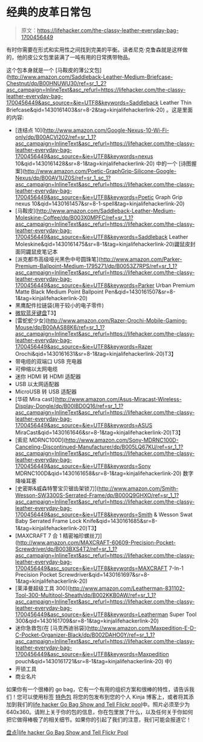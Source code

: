 # 经典的皮革日常包

> 原文：<https://lifehacker.com/the-classy-leather-everyday-bag-1700456449>

有时你需要在形式和实用性之间找到完美的平衡。读者尼克·克鲁森就是这样做的，他的皮公文包里装满了一吨有用的日常携带物品。



这个包本身就是一个 [马鞍皮的薄公文包](http://www.amazon.com/Saddleback-Leather-Medium-Briefcase-Chestnut/dp/B00HNUWU30/ref=sr_1_2?asc_campaign=InlineText&asc_refurl=https://lifehacker.com/the-classy-leather-everyday-bag-1700456449&asc_source=&ie=UTF8&keywords=Saddleback Leather Thin Briefcase&qid=1430161403&sr=8-2&tag=kinjalifehackerlink-20) 。这是里面的内容:

*   [连结点 10](http://www.amazon.com/Google-Nexus-10-Wi-Fi-only/dp/B00ACVI202/ref=sr_1_1?asc_campaign=InlineText&asc_refurl=https://lifehacker.com/the-classy-leather-everyday-bag-1700456449&asc_source=&ie=UTF8&keywords=nexus 10&qid=1430161428&sr=8-1&tag=kinjalifehackerlink-20) 中的一个 [诗图握案](http://www.amazon.com/Poetic-GraphGrip-Silicone-Google-Nexus/dp/B00AV1UZ0S/ref=sr_1_sc_1?asc_campaign=InlineText&asc_refurl=https://lifehacker.com/the-classy-leather-everyday-bag-1700456449&asc_source=&ie=UTF8&keywords=Poetic Graph Grip nexus 10&qid=1430161457&sr=8-1-spell&tag=kinjalifehackerlink-20)
*   [马鞍皮](http://www.amazon.com/Saddleback-Leather-Medium-Moleskine-Coffee/dp/B003X0MPFC/ref=sr_1_1?asc_campaign=InlineText&asc_refurl=https://lifehacker.com/the-classy-leather-everyday-bag-1700456449&asc_source=&ie=UTF8&keywords=Saddleback Leather Moleskine&qid=1430161475&sr=8-1&tag=kinjalifehackerlink-20)鼹鼠皮封面同鼹鼠皮笔记本
*   [派克都市高级哑光黑色中号圆珠笔](http://www.amazon.com/Parker-Premium-Ballpoint-Medium-1795271/dp/B0053Z7RPS/ref=sr_1_1?asc_campaign=InlineText&asc_refurl=https://lifehacker.com/the-classy-leather-everyday-bag-1700456449&asc_source=&ie=UTF8&keywords=Parker Urban Premium Matte Black Medium Point Ballpoint Pen&qid=1430161507&sr=8-1&tag=kinjalifehackerlink-20)
*   黑鹰配件拉链袋(用于较小的电子零件)
*   [微软蓝牙键盘](http://www.google.com/shopping/product/4080130843246725379?lsf=seller:10048,store:18029692074294420159&prds=oid:14359907596799401088&hl=en&ei=wIg-VYvICs_9oASj44DICQ&kpid=951388&gclid=CNfh85OXl8UCFUZqfgod57QApA)T3】
*   [雷蛇蛇少女](http://www.amazon.com/Razer-Orochi-Mobile-Gaming-Mouse/dp/B00AAS88K6/ref=sr_1_1?asc_campaign=InlineText&asc_refurl=https://lifehacker.com/the-classy-leather-everyday-bag-1700456449&asc_source=&ie=UTF8&keywords=Razer Orochi&qid=1430161631&sr=8-1&tag=kinjalifehackerlink-20)T3】
*   带电缆的双端口 USB 充电器
*   可伸缩以太网电缆
*   迷你 HDMI 转 HDMI 适配器
*   USB 以太网适配器
*   MicroUSB 转 USB 适配器
*   [华硕 Mira cast](http://www.amazon.com/Asus-Miracast-Wireless-Display-Dongle/dp/B00IBD0Q16/ref=sr_1_1?asc_campaign=InlineText&asc_refurl=https://lifehacker.com/the-classy-leather-everyday-bag-1700456449&asc_source=&ie=UTF8&keywords=ASUS MiraCast&qid=1430161646&sr=8-1&tag=kinjalifehackerlink-20)T3】
*   [索尼 MDRNC100D](http://www.amazon.com/Sony-MDRNC100D-Canceling-Discontinued-Manufacturer/dp/B005LQ67KU/ref=sr_1_1?asc_campaign=InlineText&asc_refurl=https://lifehacker.com/the-classy-leather-everyday-bag-1700456449&asc_source=&ie=UTF8&keywords=Sony MDRNC100D&qid=1430161658&sr=8-1&tag=kinjalifehackerlink-20) 数字降噪耳塞
*   [史密斯&威森特警宝贝锯齿架锁刀](http://www.amazon.com/Smith-Wesson-SW3300S-Serrated-Frame/dp/B000Q9GHXO/ref=sr_1_1?asc_campaign=InlineText&asc_refurl=https://lifehacker.com/the-classy-leather-everyday-bag-1700456449&asc_source=&ie=UTF8&keywords=Smith & Wesson Swat Baby Serrated Frame Lock Knife&qid=1430161685&sr=8-1&tag=kinjalifehackerlink-20)T3】
*   [MAXCRAFT 7 合 1 精密袖珍螺丝刀](http://www.amazon.com/MAXCRAFT-60609-Precision-Pocket-Screwdriver/dp/B003BXS4T2/ref=sr_1_1?asc_campaign=InlineText&asc_refurl=https://lifehacker.com/the-classy-leather-everyday-bag-1700456449&asc_source=&ie=UTF8&keywords=MAXCRAFT 7-In-1 Precision Pocket Screwdriver&qid=1430161697&sr=8-1&tag=kinjalifehackerlink-20)
*   [莱泽曼超级工具 300](http://www.amazon.com/Leatherman-831102-Tool-300-Multitool-Sheath/dp/B002KKB0AW/ref=sr_1_1?asc_campaign=InlineText&asc_refurl=https://lifehacker.com/the-classy-leather-everyday-bag-1700456449&asc_source=&ie=UTF8&keywords=Leatherman Super Tool 300&qid=1430161709&sr=8-1&tag=kinjalifehackerlink-20)
*   迷你急救包(在 [马克西迪翁袋](http://www.amazon.com/Maxpedition-E-D-C-Pocket-Organizer-Black/dp/B002DAHO0Y/ref=sr_1_1?asc_campaign=InlineText&asc_refurl=https://lifehacker.com/the-classy-leather-everyday-bag-1700456449&asc_source=&ie=UTF8&keywords=Maxpedition pouch&qid=1430161721&sr=8-1&tag=kinjalifehackerlink-20) 中)
*   开锁工具
*   商业名片

如果你有一个很棒的 go bag，它有一个有用的组织方案和很棒的特性，请告诉我们！您可以使用标签 [特色包](http://kinja.com/tag/featured-bag) 将您的包发布到您的个人 Kinja 博客上，或者将其添加到我们的[life hacker Go Bag Show and Tell Flickr pool](http://www.flickr.com/groups/2301352@N21)中。照片必须至少为 640x360。请附上关于你的包的信息，你在包里放了什么，以及任何关于你如何把它做得棒极了的相关细节。如果你的引起了我们的注意，我们可能会报道它！

[盘点](https://www.flickr.com/photos/130493470@N04/16936810895/in/pool-2301352@N21)|[life hacker Go Bag Show and Tell Flickr Pool](http://www.flickr.com/groups/2301352@N21)